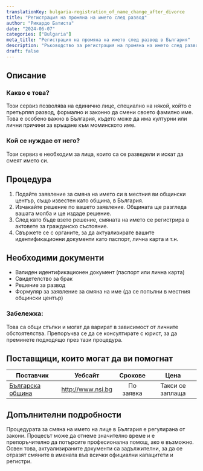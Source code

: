 ```yaml
---
translationKey: bulgaria-registration_of_name_change_after_divorce
title: "Регистрация на промяна на името след развод"
author: "Рикардо Батиста"
date: "2024-06-07"
categories: ["Bulgaria"]
meta_title: "Регистрация на промяна на името след развод в България"
description: "Ръководство за регистрация на промяна на името след развод в България"
draft: false
---
```


## Описание
### Какво е това?
Този сервиз позволява на единично лице, специално на някой, който е претърпял развод, формално и законно да смени своето фамилно име. Това е особено важно в България, където може да има културни или лични причини за връщане към моминското име.

### Кой се нуждае от него?
Този сервиз е необходим за лица, които са се разведели и искат да смеят името си.

## Процедура

1. Подайте заявление за смяна на името си в местния ви общински център, също известен като община, в България.
2. Изчакайте решение по вашето заявление. Общината ще разгледа вашата молба и ще издаде решение.
3. След като бъде взето решение, смяната на името се регистрира в актовете за гражданско състояние.
4. Свържете се с органите, за да актуализирате вашите идентификационни документи като паспорт, лична карта и т.н.

## Необходими документи

* Валиден идентификационен документ (паспорт или лична карта)
* Свидетелство за брак
* Решение за развод
* Формуляр за заявление за смяна на име (да се попълни в местния общински център)

### Забележка:
Това са общи стъпки и могат да варират в зависимост от личните обстоятелства. Препоръчва се да се консултирате с юрист, за да преминете подходящо през тази процедура.

## Поставщици, които могат да ви помогнат

| Поставчик        |     Уебсайт    |     Срокове     |       Цена      |
| --------------- | -------------- |  :-------------:  | :-------------: |
| [Българска община](http://www.nsi.bg/nrnm/show9.php?id=141)      | http://www.nsi.bg       | По заявка |  Такси се заплаща  |

## Допълнителни подробности
Процедурата за смяна на името на лице в България е регулирана от закони. Процесът може да отнеме значително време и е препоръчително да потърсите професионална помощ, ако е възможно. Освен това, актуализираните документи са задължителни, за да се отразят смяните в имената във всички официални капацитети и регистри.